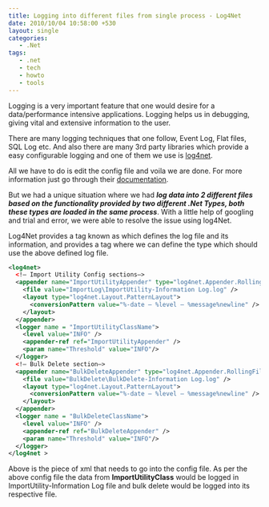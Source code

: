 ```yaml
---
title: Logging into different files from single process - Log4Net
date: 2010/10/04 10:58:00 +530
layout: single
categories: 
   - .Net
tags:
   - .net
   - tech
   - howto
   - tools
---
```


Logging is a very important feature that one would desire for a data/performance intensive applications. Logging helps us in debugging, giving vital and extensive information to the user.

There are many logging techniques that one follow, Event Log, Flat files, SQL Log etc. And also there are many 3rd party libraries which provide a easy configurable logging and one of them we use is [log4net](http://logging.apache.org/log4net/index.html).

All we have to do is edit the config file and voila we are done. For more information just go through their [documentation](http://logging.apache.org/log4net/release/sdk/index.html).

But we had a unique situation where we had ***log data into 2 different files based on the functionality provided by two different .Net Types, both these types are loaded in the same process***. With a little help of googling and trial and error, we were able to resolve the issue using log4Net.

Log4Net provides a tag known as <appender> which defines the log file and its information, and provides a <logger> tag where we can define the type which should use the above defined log file. 

```xml
<log4net>
  <!– Import Utility Config sections–>
  <appender name="ImportUtilityAppender" type="log4net.Appender.RollingFileAppender">
    <file value="ImportLog\ImportUtility-Information Log.log" />
    <layout type="log4net.Layout.PatternLayout">
      <conversionPattern value="%-date – %level – %message%newline" />
    </layout>
  </appender>
  <logger name = "ImportUtilityClassName">
    <level value="INFO" />
    <appender-ref ref="ImportUtilityAppender" />
    <param name="Threshold" value="INFO"/>
  </logger>
  <!– Bulk Delete section–>
  <appender name="BulkDeleteAppender" type="log4net.Appender.RollingFileAppender">
    <file value="BulkDelete\BulkDelete-Information Log.log" />
    <layout type="log4net.Layout.PatternLayout">
      <conversionPattern value="%-date – %level – %message%newline" />
    </layout>
  </appender>
  <logger name = "BulkDeleteClassName">
    <level value="INFO" />
    <appender-ref ref="BulkDeleteAppender" />
    <param name="Threshold" value="INFO"/>
  </logger>
</log4net >
```

Above is the piece of xml that needs to go into the config file. As per the above config file the data from **ImportUtilityClass** would be logged in ImportUtility-Information Log file and bulk delete would be logged into its respective file.